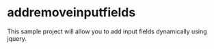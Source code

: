 addremoveinputfields
====================
This sample project will allow you to add input fields dynamically using jquery.